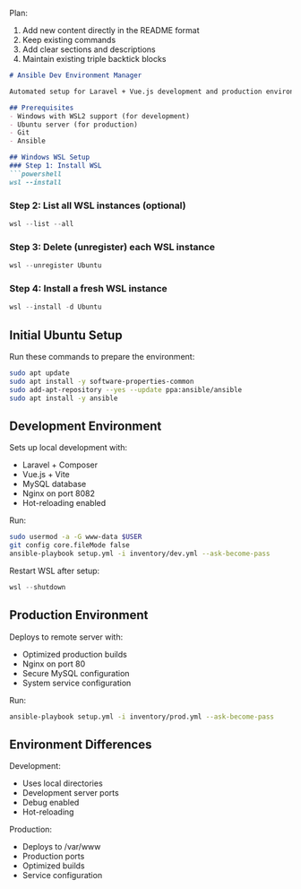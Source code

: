Plan:
1. Add new content directly in the README format
2. Keep existing commands 
3. Add clear sections and descriptions
4. Maintain existing triple backtick blocks

```markdown
# Ansible Dev Environment Manager

Automated setup for Laravel + Vue.js development and production environments. Configures local WSL development and remote production deployment using Ansible playbooks.

## Prerequisites
- Windows with WSL2 support (for development)
- Ubuntu server (for production)
- Git
- Ansible

## Windows WSL Setup
### Step 1: Install WSL
```powershell
wsl --install
```

### Step 2: List all WSL instances (optional)
```powershell
wsl --list --all
```

### Step 3: Delete (unregister) each WSL instance
```powershell
wsl --unregister Ubuntu
```

### Step 4: Install a fresh WSL instance
```powershell
wsl --install -d Ubuntu
```

## Initial Ubuntu Setup
Run these commands to prepare the environment:
```bash
sudo apt update
sudo apt install -y software-properties-common
sudo add-apt-repository --yes --update ppa:ansible/ansible
sudo apt install -y ansible
```

## Development Environment
Sets up local development with:
- Laravel + Composer
- Vue.js + Vite
- MySQL database
- Nginx on port 8082
- Hot-reloading enabled

Run:
```bash
sudo usermod -a -G www-data $USER
git config core.fileMode false
ansible-playbook setup.yml -i inventory/dev.yml --ask-become-pass
```

Restart WSL after setup:
```powershell
wsl --shutdown
```

## Production Environment
Deploys to remote server with:
- Optimized production builds
- Nginx on port 80
- Secure MySQL configuration
- System service configuration

Run:
```bash
ansible-playbook setup.yml -i inventory/prod.yml --ask-become-pass
```

## Environment Differences
Development:
- Uses local directories
- Development server ports
- Debug enabled
- Hot-reloading

Production:
- Deploys to /var/www
- Production ports
- Optimized builds
- Service configuration
```